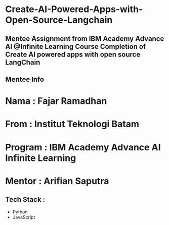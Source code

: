 # Create-AI-Powered-Apps-with-Open-Source-Langchain

Mentee Assignment from IBM Academy Advance AI @Infinite Learning
Course Completion of Create AI powered apps with open source LangChain
---

## Mentee Info
# Nama : Fajar Ramadhan
# From : Institut Teknologi Batam
# Program : IBM Academy Advance AI Infinite Learning
# Mentor : Arifian Saputra

## Tech Stack :
- Python
- JavaScript

